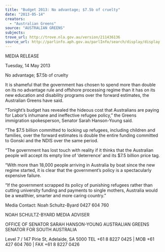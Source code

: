 ```yaml
---
title: "Budget 2013: No advantage; $7.5b of cruelty"
date: "2013-05-14"
creators:
  - "Australian Greens"
source: "AUSTRALIAN GREENS"
subjects:
trove_url: http://trove.nla.gov.au/version/211436136
source_url: http://parlinfo.aph.gov.au/parlInfo/search/display/display.w3p;query=Id%3A%22media/pressrel/2445895%22
---
```


 MEDIA RELEASE   

 Tuesday, 14 May 2013   

 No advantage; $7.5b of cruelty   

 It is shameful that the government has chosen to spend more than double on its no advantage rule  and offshore processing regime than it has on its new education and disability programs over the  forward estimates, the Australian Greens have said.   

 “Tonight’s budget has revealed the hideous cost that Australians are paying for Labor’s inhumane  and ineffective refugee policy,” the Greens immigration spokesperson, Senator Sarah Hanson-Young  said.   

 “The $7.5 billion committed to locking up refugees, including children and families, over the forward  estimates is double the entire funding committed to Gonski and the NDIS over the same period.   

 “The government has lost touch with reality if it thinks that the Australian people will accept its  empty line of ‘deterrence’ and its $7.5 billion price tag.   

 “With more than 18,000 people arriving in Australia by boat since the new regime started, it is clear  that the government’s policy is a spectacularly expensive failure.   

 “If the government scrapped its policy of punishing refugees rather than cutting university funding  and payments to single mothers, Australia would be a wealthier, smarter and more caring country.”   

 

 Media Contact: Noah Schultz-Byard 0427 604 760   

 

 NOAH SCHULTZ-BYARD  MEDIA ADVISER   

 OFFICE OF SENATOR SARAH HANSON-YOUNG  AUSTRALIAN GREENS SENATOR FOR SOUTH AUSTRALIA 

 

 Level 7 / 147 Pirie St, Adelaide, SA 5000  TEL  +61 8 8227 0425   |   MOB  +61 427 604 760   |   FAX  +61 8 8227 0426     

 

 

